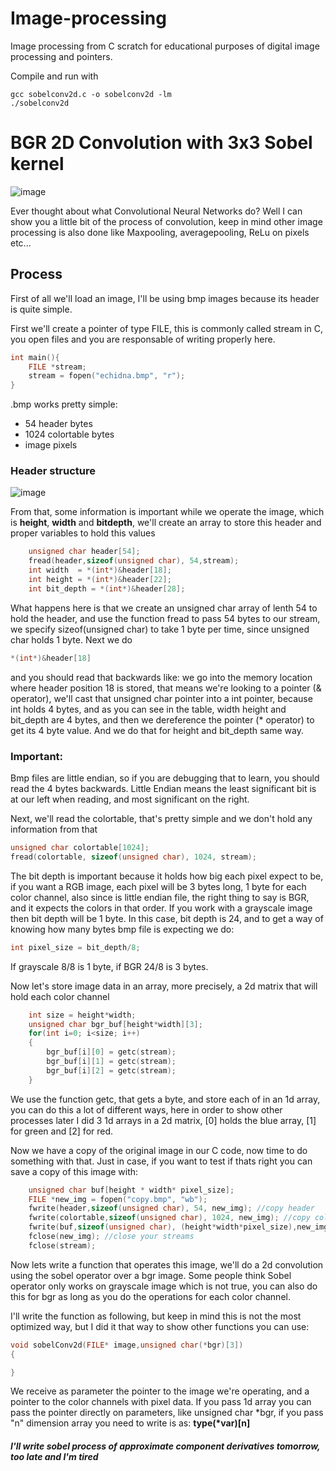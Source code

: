 # Image-processing
Image processing from C scratch for educational purposes of digital image processing and pointers.


Compile and run with
```
gcc sobelconv2d.c -o sobelconv2d -lm
./sobelconv2d
```

# BGR 2D Convolution with 3x3 Sobel kernel
![image](https://user-images.githubusercontent.com/56324869/118221775-aa290680-b454-11eb-990e-7bff005d9b8d.png)

Ever thought about what Convolutional Neural Networks do?
Well I can show you a little bit of the process of convolution, keep in mind other image processing is also done like Maxpooling, averagepooling, ReLu on pixels etc...

## Process

First of all we'll load an  image, I'll be using bmp images because its header is quite simple.

First we'll create a pointer of type FILE, this is commonly called stream in C, you open files and you are responsable of writing properly here.
```c
int main(){
    FILE *stream;
    stream = fopen("echidna.bmp", "r");
}
```
.bmp works pretty simple:
- 54 header bytes
- 1024 colortable bytes
- image pixels
### Header structure
![image](https://user-images.githubusercontent.com/56324869/118219653-4f8dab80-b450-11eb-884f-24fe1a70c657.png)

From that, some information is important while we operate the image, which is **height**, **width** and **bitdepth**, we'll create an array to store this header and proper variables to hold this values
```c
    unsigned char header[54];
    fread(header,sizeof(unsigned char), 54,stream);
    int width  = *(int*)&header[18];
    int height = *(int*)&header[22];
    int bit_depth = *(int*)&header[28];
```
What happens here is that we create an unsigned char array of lenth 54 to hold the header, and use the function fread to pass 54 bytes to our stream, we specify sizeof(unsigned char) to take 1 byte per time, since unsigned char holds 1 byte.
Next we do 
```c
*(int*)&header[18]
```
and you should read that backwards like: we go into the memory location where header position 18 is stored, that means we're looking to a pointer (& operator), we'll cast that unsigned char pointer into a int pointer, because int holds 4 bytes, and as you can see in the table, width height and bit_depth are 4 bytes, and then we dereference the pointer (* operator) to get its 4 byte value. And we do that for height and bit_depth same way.
### Important:
Bmp files are little endian, so if you are debugging that to learn, you should read the 4 bytes backwards. Little Endian means the least significant bit is at our left when reading, and most significant on the right.

Next, we'll read the colortable, that's pretty simple and we don't hold any information from that
```c
unsigned char colortable[1024];
fread(colortable, sizeof(unsigned char), 1024, stream);
```
The bit depth is important because it holds how big each pixel expect to be, if you want a RGB image, each pixel will be 3 bytes long, 1 byte for each color channel, also since is little endian file, the right thing to say is BGR, and it expects the colors in that order. If you work with a grayscale image then bit depth will be 1 byte. In this case, bit depth is 24, and to get a way of knowing how many bytes bmp file is expecting we do:
```c
int pixel_size = bit_depth/8;
```
If grayscale 8/8 is 1 byte, if BGR 24/8 is 3 bytes.

Now let's store image data in an array, more precisely, a 2d matrix that will hold each color channel
```c
    int size = height*width;
    unsigned char bgr_buf[height*width][3];
    for(int i=0; i<size; i++)
    {
        bgr_buf[i][0] = getc(stream);
        bgr_buf[i][1] = getc(stream);
        bgr_buf[i][2] = getc(stream);
    }
```
We use the function getc, that gets a byte, and store each of in an 1d array, you can do this a lot of different ways, here in order to show other processes later I did 3 1d arrays in a 2d matrix, [0] holds the blue array, [1] for green and [2] for red.


Now we have a copy of the original image in our C code, now time to do something with that. Just in case, if you want to test if thats right you can save a copy of this image with:
```c
    unsigned char buf[height * width* pixel_size];
    FILE *new_img = fopen("copy.bmp", "wb");
    fwrite(header,sizeof(unsigned char), 54, new_img); //copy header
    fwrite(colortable,sizeof(unsigned char), 1024, new_img); //copy colortable
    fwrite(buf,sizeof(unsigned char), (height*width*pixel_size),new_img);//copy image data
    fclose(new_img); //close your streams
    fclose(stream);
```

Now lets write a function that operates this image, we'll do a 2d convolution using the sobel operator over a bgr image. Some people think Sobel operator only works on grayscale image which is not true, you can also do this for bgr as long as you do the operations for each color channel.

I'll write the function as following, but keep in mind this is not the most optimized way, but I did it that way to show other functions you can use:
```c
void sobelConv2d(FILE* image,unsigned char(*bgr)[3])
{

}
```
We receive as parameter the pointer to the image we're operating, and a pointer to the color channels with pixel data. If you pass 1d array you can pass the pointer directly on parameters, like unsigned char *bgr, if you pass "n" dimension array you need to write is as: __type(*var)[n]__


##### I'll write sobel process of approximate component derivatives tomorrow, too late and I'm tired
